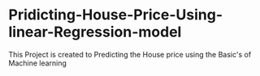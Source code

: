 # Pridicting-House-Price-Using-linear-Regression-model
This Project is created to Predicting the House price using the Basic's of  Machine learning
